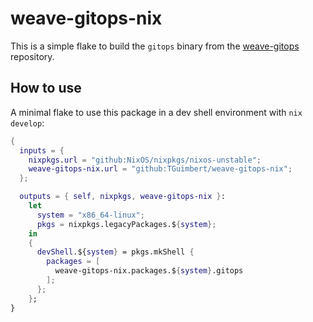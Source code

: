 # weave-gitops-nix

This is a simple flake to build the `gitops` binary from the
[weave-gitops](https://github.com/weaveworks/weave-gitops) repository.

## How to use

A minimal flake to use this package in a dev shell environment with `nix develop`:

```nix
{
  inputs = {
    nixpkgs.url = "github:NixOS/nixpkgs/nixos-unstable";
    weave-gitops-nix.url = "github:TGuimbert/weave-gitops-nix";
  };

  outputs = { self, nixpkgs, weave-gitops-nix }:
    let
      system = "x86_64-linux";
      pkgs = nixpkgs.legacyPackages.${system};
    in
    {
      devShell.${system} = pkgs.mkShell {
        packages = [
          weave-gitops-nix.packages.${system}.gitops
        ];
      };
    };
}
```
